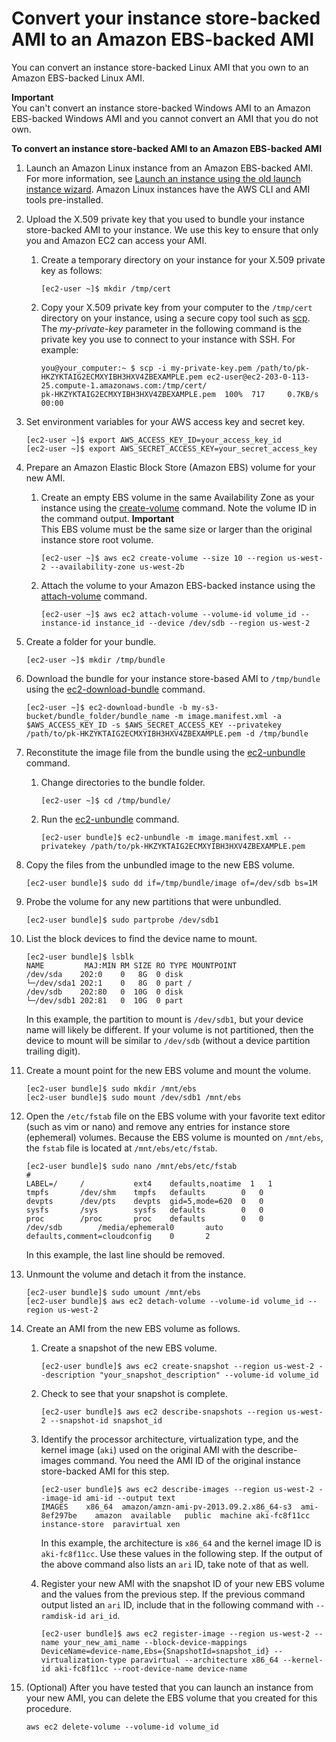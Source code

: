 # Convert your instance store\-backed AMI to an Amazon EBS\-backed AMI<a name="Using_ConvertingS3toEBS"></a>

You can convert an instance store\-backed Linux AMI that you own to an Amazon EBS\-backed Linux AMI\. 

**Important**  
You can't convert an instance store\-backed Windows AMI to an Amazon EBS\-backed Windows AMI and you cannot convert an AMI that you do not own\.

**To convert an instance store\-backed AMI to an Amazon EBS\-backed AMI**

1. Launch an Amazon Linux instance from an Amazon EBS\-backed AMI\. For more information, see [Launch an instance using the old launch instance wizard](launching-instance.md)\. Amazon Linux instances have the AWS CLI and AMI tools pre\-installed\.

1. Upload the X\.509 private key that you used to bundle your instance store\-backed AMI to your instance\. We use this key to ensure that only you and Amazon EC2 can access your AMI\.

   1. Create a temporary directory on your instance for your X\.509 private key as follows:

      ```
      [ec2-user ~]$ mkdir /tmp/cert
      ```

   1. Copy your X\.509 private key from your computer to the `/tmp/cert` directory on your instance, using a secure copy tool such as [scp](AccessingInstancesLinux.md#AccessingInstancesLinuxSCP)\. The *my\-private\-key* parameter in the following command is the private key you use to connect to your instance with SSH\. For example:

      ```
      you@your_computer:~ $ scp -i my-private-key.pem /path/to/pk-HKZYKTAIG2ECMXYIBH3HXV4ZBEXAMPLE.pem ec2-user@ec2-203-0-113-25.compute-1.amazonaws.com:/tmp/cert/
      pk-HKZYKTAIG2ECMXYIBH3HXV4ZBEXAMPLE.pem  100%  717     0.7KB/s   00:00
      ```

1. Set environment variables for your AWS access key and secret key\.

   ```
   [ec2-user ~]$ export AWS_ACCESS_KEY_ID=your_access_key_id
   [ec2-user ~]$ export AWS_SECRET_ACCESS_KEY=your_secret_access_key
   ```

1. Prepare an Amazon Elastic Block Store \(Amazon EBS\) volume for your new AMI\.

   1. Create an empty EBS volume in the same Availability Zone as your instance using the [create\-volume](https://docs.aws.amazon.com/cli/latest/reference/ec2/create-volume.html) command\. Note the volume ID in the command output\.
**Important**  
 This EBS volume must be the same size or larger than the original instance store root volume\.

      ```
      [ec2-user ~]$ aws ec2 create-volume --size 10 --region us-west-2 --availability-zone us-west-2b						
      ```

   1. Attach the volume to your Amazon EBS\-backed instance using the [attach\-volume](https://docs.aws.amazon.com/cli/latest/reference/ec2/attach-volume.html) command\.

      ```
      [ec2-user ~]$ aws ec2 attach-volume --volume-id volume_id --instance-id instance_id --device /dev/sdb --region us-west-2
      ```

1. Create a folder for your bundle\.

   ```
   [ec2-user ~]$ mkdir /tmp/bundle
   ```

1. Download the bundle for your instance store\-based AMI to `/tmp/bundle` using the [ec2\-download\-bundle](ami-tools-commands.md#ami-download-bundle) command\.

   ```
   [ec2-user ~]$ ec2-download-bundle -b my-s3-bucket/bundle_folder/bundle_name -m image.manifest.xml -a $AWS_ACCESS_KEY_ID -s $AWS_SECRET_ACCESS_KEY --privatekey /path/to/pk-HKZYKTAIG2ECMXYIBH3HXV4ZBEXAMPLE.pem -d /tmp/bundle
   ```

1. Reconstitute the image file from the bundle using the [ec2\-unbundle](ami-tools-commands.md#ami-unbundle) command\.

   1. Change directories to the bundle folder\.

      ```
      [ec2-user ~]$ cd /tmp/bundle/
      ```

   1. Run the [ec2\-unbundle](ami-tools-commands.md#ami-unbundle) command\.

      ```
      [ec2-user bundle]$ ec2-unbundle -m image.manifest.xml --privatekey /path/to/pk-HKZYKTAIG2ECMXYIBH3HXV4ZBEXAMPLE.pem
      ```

1. Copy the files from the unbundled image to the new EBS volume\.

   ```
   [ec2-user bundle]$ sudo dd if=/tmp/bundle/image of=/dev/sdb bs=1M
   ```

1. Probe the volume for any new partitions that were unbundled\.

   ```
   [ec2-user bundle]$ sudo partprobe /dev/sdb1
   ```

1. List the block devices to find the device name to mount\.

   ```
   [ec2-user bundle]$ lsblk
   NAME         MAJ:MIN RM SIZE RO TYPE MOUNTPOINT
   /dev/sda    202:0    0   8G  0 disk
   └─/dev/sda1 202:1    0   8G  0 part /
   /dev/sdb    202:80   0  10G  0 disk
   └─/dev/sdb1 202:81   0  10G  0 part
   ```

   In this example, the partition to mount is `/dev/sdb1`, but your device name will likely be different\. If your volume is not partitioned, then the device to mount will be similar to `/dev/sdb` \(without a device partition trailing digit\)\.

1. Create a mount point for the new EBS volume and mount the volume\.

   ```
   [ec2-user bundle]$ sudo mkdir /mnt/ebs
   [ec2-user bundle]$ sudo mount /dev/sdb1 /mnt/ebs
   ```

1. Open the `/etc/fstab` file on the EBS volume with your favorite text editor \(such as vim or nano\) and remove any entries for instance store \(ephemeral\) volumes\. Because the EBS volume is mounted on `/mnt/ebs`, the `fstab` file is located at `/mnt/ebs/etc/fstab`\.

   ```
   [ec2-user bundle]$ sudo nano /mnt/ebs/etc/fstab
   #
   LABEL=/     /           ext4    defaults,noatime  1   1
   tmpfs       /dev/shm    tmpfs   defaults        0   0
   devpts      /dev/pts    devpts  gid=5,mode=620  0   0
   sysfs       /sys        sysfs   defaults        0   0
   proc        /proc       proc    defaults        0   0
   /dev/sdb        /media/ephemeral0       auto    defaults,comment=cloudconfig    0       2
   ```

   In this example, the last line should be removed\.

1. Unmount the volume and detach it from the instance\.

   ```
   [ec2-user bundle]$ sudo umount /mnt/ebs
   [ec2-user bundle]$ aws ec2 detach-volume --volume-id volume_id --region us-west-2
   ```

1. Create an AMI from the new EBS volume as follows\.

   1. Create a snapshot of the new EBS volume\.

      ```
      [ec2-user bundle]$ aws ec2 create-snapshot --region us-west-2 --description "your_snapshot_description" --volume-id volume_id
      ```

   1. Check to see that your snapshot is complete\.

      ```
      [ec2-user bundle]$ aws ec2 describe-snapshots --region us-west-2 --snapshot-id snapshot_id
      ```

   1. Identify the processor architecture, virtualization type, and the kernel image \(`aki`\) used on the original AMI with the describe\-images command\. You need the AMI ID of the original instance store\-backed AMI for this step\.

      ```
      [ec2-user bundle]$ aws ec2 describe-images --region us-west-2 --image-id ami-id --output text
      IMAGES	x86_64	amazon/amzn-ami-pv-2013.09.2.x86_64-s3	ami-8ef297be	amazon	available	public	machine	aki-fc8f11cc	instance-store	paravirtual	xen
      ```

      In this example, the architecture is `x86_64` and the kernel image ID is `aki-fc8f11cc`\. Use these values in the following step\. If the output of the above command also lists an `ari` ID, take note of that as well\.

   1. Register your new AMI with the snapshot ID of your new EBS volume and the values from the previous step\. If the previous command output listed an `ari` ID, include that in the following command with `--ramdisk-id ari_id`\.

      ```
      [ec2-user bundle]$ aws ec2 register-image --region us-west-2 --name your_new_ami_name --block-device-mappings DeviceName=device-name,Ebs={SnapshotId=snapshot_id} --virtualization-type paravirtual --architecture x86_64 --kernel-id aki-fc8f11cc --root-device-name device-name
      ```

1. \(Optional\) After you have tested that you can launch an instance from your new AMI, you can delete the EBS volume that you created for this procedure\.

   ```
   aws ec2 delete-volume --volume-id volume_id
   ```